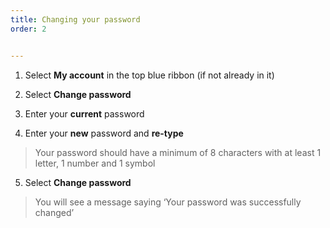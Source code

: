 ```yaml
---
title: Changing your password
order: 2


---
```

1. Select **My account** in the top blue ribbon (if not already in it)​
​
2. Select **Change password​**

3. Enter your **current** password​

4. Enter your **new** password and **re-type​**

> Your password should have a minimum of 8 characters with at least 1 letter, 1 number and 1 symbol​​

5. ​Select **Change password​**

> You will see a message saying ‘Your password was successfully changed’​
